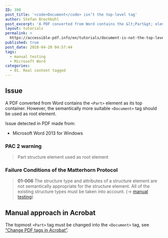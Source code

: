 ```yaml
---
ID: 390
post_title: '<code>Document</code> isn’t the top-level tag'
author: Stefan Brechbühl
post_excerpt: 'A PDF converted from Word contains the &lt;Part&gt; element as its top container. However, the semantically more suitable &lt;Document&gt; tag should be used as root element.'
layout: tutorials
permalink: >
  https://accessible-pdf.info/en/tutorials/document-is-not-the-top-level-tag/
published: true
post_date: 2018-04-20 04:57:44
tags:
  - manual testing
  - Microsoft Word
categories:
  - 01. Real content tagged
---
```

## Issue

A PDF converted from Word contains the `<Part>` element as its top container. However, the semantically more suitable `<Document>` tag should be used as root element.

Issue detected in PDF made from:

*   Microsoft Word 2013 for Windows

### PAC 2 warning

> Part structure element used as root element

### Failure Conditions of the Matterhorn Protocol

> **01-006** The structure type and attributes of a structure element are not semantically appropriate for the structure element. All of the existing structure types must be taken into account. (→ [manual testing][1])

## Manual approach in Acrobat

The topmost `<Part>` tag must be changed into the `<Document>` tag, see [“Change PDF tags in Acrobat”][2].

 [1]: https://accessible-pdf.info/en/glossary/#manual-testing
 [2]: https://accessible-pdf.info/en/basics/change-pdf-tags-in-acrobat/